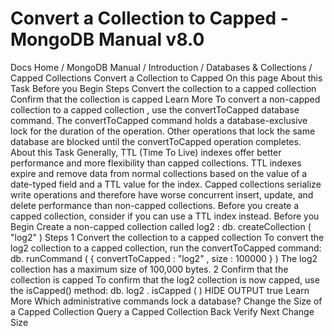 # Convert a Collection to Capped - MongoDB Manual v8.0


Docs Home / MongoDB Manual / Introduction / Databases & Collections / Capped Collections Convert a Collection to Capped On this page About this Task Before you Begin Steps Convert the collection to a capped collection Confirm that the collection is capped Learn More To convert a non-capped collection to a capped collection , use the convertToCapped database command. The convertToCapped command holds a database-exclusive lock for the
duration of the operation. Other operations that lock the same database
are blocked until the convertToCapped operation completes. About this Task Generally, TTL (Time To Live) indexes offer
better performance and more flexibility than capped collections. TTL
indexes expire and remove data from normal collections based on the
value of a date-typed field and a TTL value for the index. Capped collections serialize write operations and therefore have worse
concurrent insert, update, and delete performance than non-capped
collections. Before you create a capped collection, consider if you
can use a TTL index instead. Before you Begin Create a non-capped collection called log2 : db. createCollection ( "log2" ) Steps 1 Convert the collection to a capped collection To convert the log2 collection to a capped collection, run the convertToCapped command: db. runCommand ( { convertToCapped : "log2" , size : 100000 } ) The log2 collection has a maximum size of 100,000 bytes. 2 Confirm that the collection is capped To confirm that the log2 collection is now capped, use the isCapped() method: db. log2 . isCapped ( ) HIDE OUTPUT true Learn More Which administrative commands lock a database? Change the Size of a Capped Collection Query a Capped Collection Back Verify Next Change Size
